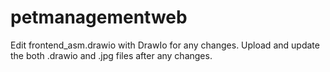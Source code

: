 # petmanagementweb

Edit frontend_asm.drawio with DrawIo for any changes.
Upload and update the both .drawio and .jpg files after any changes.
